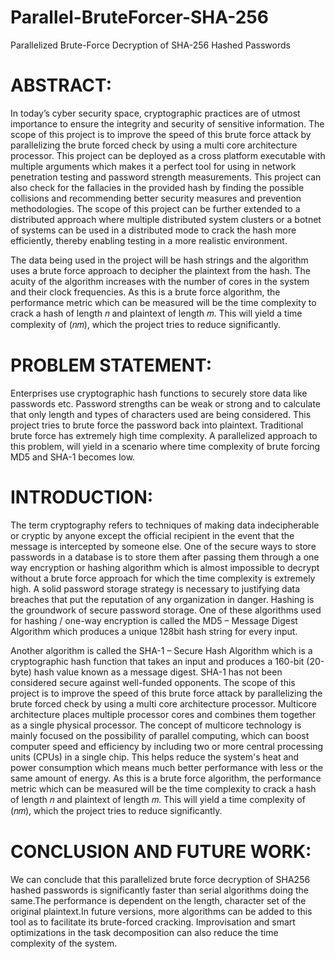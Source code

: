 # Parallel-BruteForcer-SHA-256
Parallelized Brute-Force Decryption of  SHA-256 Hashed Passwords

# ABSTRACT: 
In today’s cyber security space, cryptographic practices are of utmost importance to ensure the integrity and security of sensitive information. The scope of this project is to improve the speed of this brute force attack by parallelizing the brute forced check by using a multi core architecture processor. This project can be deployed as a cross platform executable with multiple arguments which makes it a perfect tool for using in network penetration testing and password strength measurements. This project can also check for the fallacies in the provided hash by finding the possible collisions and recommending better security measures and prevention methodologies. The scope of this project can be further extended to a distributed approach where multiple distributed system clusters or a botnet of systems can be used in a distributed mode to crack the hash more efficiently, thereby enabling testing in a more realistic environment. 

The data being used in the project will be hash strings and the algorithm uses a brute force approach to decipher the plaintext from the hash. The acuity of the algorithm increases with the number of cores in the system and their clock frequencies. As this is a brute force algorithm, the performance metric which can be measured will be the time complexity to crack a hash of length 𝑛 and plaintext of length 𝑚. This will yield a time complexity of (𝑛𝑚), which the project tries to reduce significantly.

# PROBLEM STATEMENT: 
Enterprises use cryptographic hash functions to securely store data like passwords etc. Password strengths can be weak or strong and to calculate that only length and types of characters used are being considered. This project tries to brute force the password back into plaintext. Traditional brute force has extremely high time complexity. A parallelized approach to this problem, will yield in a scenario where time complexity of brute forcing MD5 and SHA-1 becomes low. 

# INTRODUCTION: 
The term cryptography refers to techniques of making data indecipherable or cryptic by anyone except the official recipient in the event that the message is intercepted by someone else. One of the secure ways to store passwords in a database is to store them after passing them through a one way encryption or hashing algorithm which is almost impossible to decrypt without a brute force approach for which the time complexity is extremely high. A solid password storage strategy is necessary to justifying data breaches that put the reputation of any organization in danger. Hashing is the groundwork of secure password storage. One of these algorithms used for hashing / one-way encryption is called the MD5 – Message Digest Algorithm which produces a unique 128bit hash string for every input.

Another algorithm is called the SHA-1 – Secure Hash Algorithm which is a cryptographic hash function that takes an input and produces a 160-bit (20-byte) hash value known as a message digest. SHA-1 has not been considered secure against well-funded opponents. The scope of this project is to improve the speed of this brute force attack by parallelizing the brute forced check by using a multi core architecture processor. Multicore architecture places multiple processor cores and combines them together as a single physical processor. The concept of multicore technology is mainly focused on the possibility of parallel computing, which can boost computer speed and efficiency by including two or more central processing units (CPUs) in a single chip. This helps reduce the system's heat and power consumption which means much better performance with less or the same amount of energy. As this is a brute force algorithm, the performance metric which can be measured will be the time complexity to crack a hash of length 𝑛 and plaintext of length 𝑚. This will yield a time complexity of (𝑛𝑚), which the project tries to reduce significantly.

# CONCLUSION AND FUTURE WORK:
We can conclude that this parallelized brute force decryption of SHA256 hashed passwords is significantly faster than serial algorithms doing the same.The performance is dependent on the length, character set of the original plaintext.In future versions, more algorithms can be added to this tool as to facilitate its brute-forced cracking.
Improvisation and smart optimizations in the task decomposition can also reduce the time complexity of the system.

